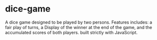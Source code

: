 # dice-game
A dice game designed to be played by two persons.
Features includes:  a fair play of turns, a Display of the winner at the end of the game, and the accumulated scores of both players.
built strictly with JavaScript.
